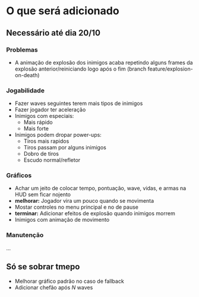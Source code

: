 # O que será adicionado

## Necessário até dia 20/10

### Problemas
- A animação de explosão dos inimigos acaba repetindo alguns frames da explosão anterior/reiniciando logo após o fim (branch feature/explosion-on-death)

### Jogabilidade
- Fazer waves seguintes terem mais tipos de inimigos
- Fazer jogador ter aceleração
- Inimigos com especiais:
	- Mais rápido
	- Mais forte
- Inimigos podem dropar power-ups:
	- Tiros mais rapidos
	- Tiros passam por alguns inimigos
	- Dobro de tiros
	- Escudo normal/refletor

### Gráficos
- Achar um jeito de colocar tempo, pontuação, wave, vidas, e armas na HUD sem ficar nojento
- **melhorar:** Jogador vira um pouco quando se movimenta 
- Mostar controles no menu principal e no de pause
- **terminar:** Adicionar efeitos de explosão quando inimigos morrem
- Inimigos com animação de movimento

### Manutenção
...

## Só se sobrar tmepo

- Melhorar gráfico padrão no caso de fallback
- Adicionar chefão após *N* waves
